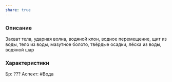```yaml
---
share: true
---
```

### Описание
Захват тела, ударная волна, водяной клон, водное перемещение, щит из воды, тело из воды, мазутное болото, твёрдые осадки, лёска из воды, водяной шар
### Характеристики
Бр: ???
Аспект: #Вода

